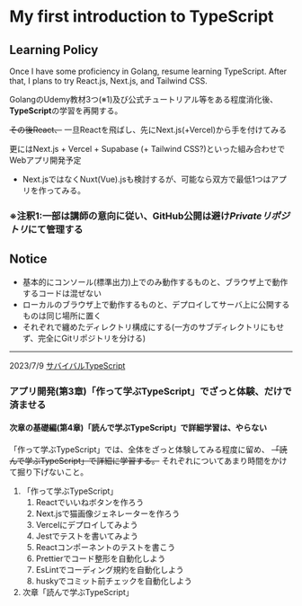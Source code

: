 # My first introduction to TypeScript

## Learning Policy

Once I have some proficiency in Golang, resume learning TypeScript.
After that, I plans to try React.js, Next.js, and Tailwind CSS.

GolangのUdemy教材3つ(※1)及び公式チュートリアル等をある程度消化後、**TypeScript**の学習を再開する。

~~その後React、~~ 一旦Reactを飛ばし、先にNext.js(+Vercel)から手を付けてみる

更にはNext.js + Vercel + Supabase (+ Tailwind CSS?)といった組み合わせでWebアプリ開発予定

- Next.jsではなくNuxt(Vue).jsも検討するが、可能なら双方で最低1つはアプリを作ってみる。

### ※注釈1:一部は講師の意向に従い、GitHub公開は避け*Privateリポジトリ*にて管理する

## Notice

- 基本的にコンソール(標準出力)上でのみ動作するものと、ブラウザ上で動作するコードは混ぜない
- ローカルのブラウザ上で動作するものと、デプロイしてサーバ上に公開するものは同じ場所に置く
- それぞれで纏めたディレクトリ構成にする(一方のサブディレクトリにもせず、完全にGitリポジトリを分ける)

---
2023/7/9
[サバイバルTypeScript](https://typescriptbook.jp/tutorials)

### アプリ開発(第3章)「作って学ぶTypeScript」でざっと体験、**だけで済ませる**
#### 次章の基礎編(第4章)「読んで学ぶTypeScript」で詳細学習**は、やらない**

「作って学ぶTypeScript」では、全体をざっと体験してみる程度に留め、
~~「読んで学ぶTypeScript」で詳細に学習する。~~
それぞれについてあまり時間をかけて掘り下げないこと。

1. 「作って学ぶTypeScript」
   1. Reactでいいねボタンを作ろう
   2. Next.jsで猫画像ジェネレーターを作ろう
   3. Vercelにデプロイしてみよう
   4. Jestでテストを書いてみよう
   5. Reactコンポーネントのテストを書こう
   6. Prettierでコード整形を自動化しよう
   7. EsLintでコーディング規約を自動化しよう
   8. huskyでコミット前チェックを自動化しよう
2. 次章「読んで学ぶTypeScript」

